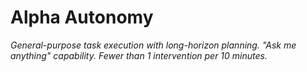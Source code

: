 # Alpha Autonomy

*General-purpose task execution with long-horizon planning. "Ask me anything" capability. Fewer than 1 intervention per 10 minutes.*

